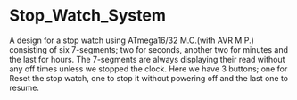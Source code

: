 # Stop_Watch_System

A design for a stop watch using ATmega16/32 M.C.(with AVR M.P.) consisting of six 7-segments; two for seconds, another two for minutes and the last for hours. The 7-segments are always displaying their read without any off times unless we stopped the clock. Here we have 3 buttons; one for Reset the stop watch, one to stop it without powering off and the last one to resume. 

